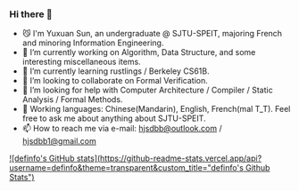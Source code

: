 ### Hi there 👋

<!--
**definfo/definfo** is a ✨ _special_ ✨ repository because its `README.md` (this file) appears on your GitHub profile.

Here are some ideas to get you started:

- 🔭 I’m currently working on ...
- 🌱 I’m currently learning ...
- 👯 I’m looking to collaborate on ...
- 🤔 I’m looking for help with ...
- 💬 Ask me about ...
- 📫 How to reach me: ...
- 😄 Pronouns: ...
- ⚡ Fun fact: ...
-->
- 😼 I'm Yuxuan Sun, an undergraduate @ SJTU-SPEIT, majoring French and minoring Information Engineering.
- 🔭 I’m currently working on Algorithm, Data Structure, and some interesting miscellaneous items.
- 🌱 I’m currently learning rustlings / Berkeley CS61B.
- 👯 I’m looking to collaborate on Formal Verification.
- 🤔 I’m looking for help with Computer Architecture / Compiler / Static Analysis / Formal Methods.
- 💬 Working languages: Chinese(Mandarin), English, French(mal T_T). Feel free to ask me about anything about SJTU-SPEIT.
- 📫 How to reach me via e-mail: hjsdbb@outlook.com / hjsdbb1@gmail.com

[![definfo's GitHub stats](https://github-readme-stats.vercel.app/api?username=definfo&theme=transparent&custom_title="definfo's Github Stats")](https://github.com/anuraghazra/github-readme-stats)
